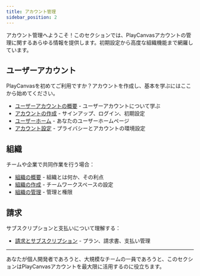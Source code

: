 ```yaml
---
title: アカウント管理
sidebar_position: 2
---
```


アカウント管理へようこそ！このセクションでは、PlayCanvasアカウントの管理に関するあらゆる情報を提供します。初期設定から高度な組織機能まで網羅しています。

## ユーザーアカウント

PlayCanvasを初めてご利用ですか？アカウントを作成し、基本を学ぶにはここから始めてください。

- [ユーザーアカウントの概要](user-accounts/) - ユーザーアカウントについて学ぶ
- [アカウントの作成](user-accounts/account-creation.md) - サインアップ、ログイン、初期設定
- [ユーザーホーム](user-accounts/user-home.md) - あなたのユーザーホームページ
- [アカウント設定](user-accounts/settings.md) - プライバシーとアカウントの環境設定

## 組織

チームや企業で共同作業を行う場合：

- [組織の概要](organizations/) - 組織とは何か、その利点
- [組織の作成](organizations/creating.md) - チームワークスペースの設定
- [組織の管理](organizations/managing.md) - 管理と権限

## 請求

サブスクリプションと支払いについて理解する：

- [請求とサブスクリプション](billing.md) - プラン、請求書、支払い管理

---

あなたが個人開発者であろうと、大規模なチームの一員であろうと、このセクションはPlayCanvasアカウントを最大限に活用するのに役立ちます。
